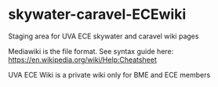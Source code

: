 # skywater-caravel-ECEwiki
Staging area for UVA ECE skywater and caravel wiki pages

Mediawiki is the file format. See syntax guide here: https://en.wikipedia.org/wiki/Help:Cheatsheet

UVA ECE Wiki is a private wiki only for BME and ECE members
